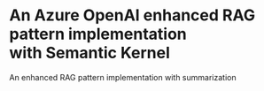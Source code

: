 # An Azure OpenAI enhanced RAG pattern implementation<br/>with Semantic Kernel

An enhanced RAG pattern implementation with summarization
